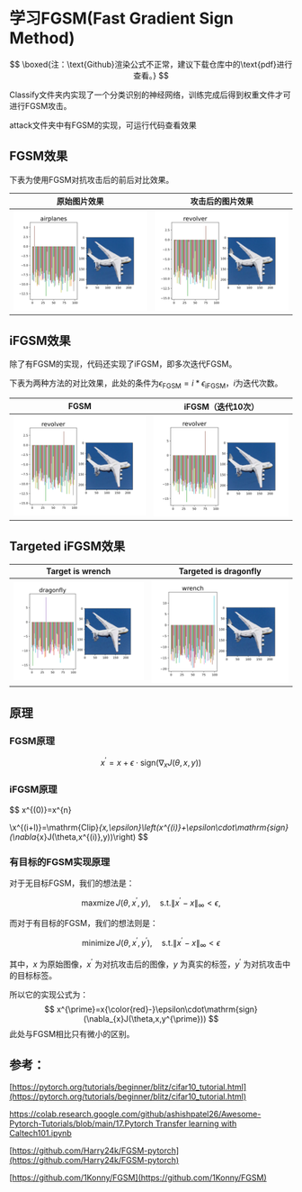 # 学习FGSM(Fast Gradient Sign Method)

$$
\boxed{注：\text{Github}渲染公式不正常，建议下载仓库中的\text{pdf}进行查看。}
$$

Classify文件夹内实现了一个分类识别的神经网络，训练完成后得到权重文件才可进行FGSM攻击。

attack文件夹中有FGSM的实现，可运行代码查看效果

## FGSM效果

下表为使用FGSM对抗攻击后的前后对比效果。

原始图片效果          |  攻击后的图片效果
:-------------------------:|:-------------------------:
![](img/before.svg)  |![](img/after.svg)

## iFGSM效果

除了有FGSM的实现，代码还实现了iFGSM，即多次迭代FGSM。

下表为两种方法的对比效果，此处的条件为$\epsilon_{\mathrm{FGSM}} = i*\epsilon_{\mathrm{iFGSM}}$，$i$为迭代次数。

FGSM          |  iFGSM（迭代10次）
:-------------------------:|:-------------------------:
![](img/after.svg)  |![](img/iter_after.svg)

## Targeted iFGSM效果
Target is wrench          | Targeted is dragonfly 
:-------------------------:|:-------------------------:
![](img/iter_after_targeted_dragonfly.svg)  |![](img/iter_after_targeted_wrench.svg)

## 原理

### FGSM原理

$$
x^{\prime}=x+\epsilon\cdot\mathrm{sign}(\nabla_{x}J(\theta,x,y))
$$

### iFGSM原理

$$
x^{(0)}=x^{n}

\\x^{(i+l)}=\mathrm{Clip}_{x,\epsilon}\left(x^{(i)}+\epsilon\cdot\mathrm{sign}(\nabla_{x}J(\theta,x^{(i)},y))\right)
$$

### 有目标的FGSM实现原理

对于无目标FGSM，我们的想法是：

$$
\operatorname{maxmize}J(\theta,x^{\prime},y), \quad \text{s.t.}\|x^{\prime}-x\|_{\infty} < \epsilon,
$$

而对于有目标的FGSM，我们的想法则是：

$$
\operatorname{minimize }J(\theta,x^{\prime},y^{\prime}),\quad\text{s.t.}\|x^{\prime}-x\|_{\infty} < \epsilon
$$

其中，$x$ 为原始图像，$x^{\prime}$ 为对抗攻击后的图像，$y$ 为真实的标签，$y^{\prime}$ 为对抗攻击中的目标标签。

所以它的实现公式为：
$$
x^{\prime}=x{\color{red}-}\epsilon\cdot\mathrm{sign}(\nabla_{x}J(\theta,x,y^{\prime}))
$$
此处与FGSM相比只有微小的区别。

## 参考：

[https://pytorch.org/tutorials/beginner/blitz/cifar10_tutorial.html](https://pytorch.org/tutorials/beginner/blitz/cifar10_tutorial.html)

[https://colab.research.google.com/github/ashishpatel26/Awesome-Pytorch-Tutorials/blob/main/17.Pytorch Transfer learning with Caltech101.ipynb](https://colab.research.google.com/github/ashishpatel26/Awesome-Pytorch-Tutorials/blob/main/17.Pytorch%20Transfer%20learning%20with%20Caltech101.ipynb)

[https://github.com/Harry24k/FGSM-pytorch](https://github.com/Harry24k/FGSM-pytorch)

[https://github.com/1Konny/FGSM](https://github.com/1Konny/FGSM)

